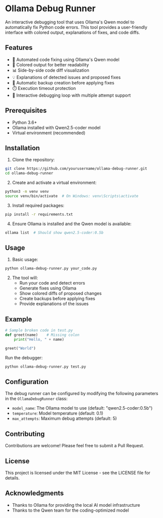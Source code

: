 # Ollama Debug Runner

An interactive debugging tool that uses Ollama's Qwen model to automatically fix Python code errors. This tool provides a user-friendly interface with colored output, explanations of fixes, and code diffs.

## Features

- 🤖 Automated code fixing using Ollama's Qwen model
- 🎨 Colored output for better readability
- 📊 Side-by-side code diff visualization
- 💡 Explanations of detected issues and proposed fixes
- 📝 Automatic backup creation before applying fixes
- ⏱️ Execution timeout protection
- 🔄 Interactive debugging loop with multiple attempt support

## Prerequisites

- Python 3.6+
- Ollama installed with Qwen2.5-coder model
- Virtual environment (recommended)

## Installation

1. Clone the repository:
```bash
git clone https://github.com/yourusername/ollama-debug-runner.git
cd ollama-debug-runner
```

2. Create and activate a virtual environment:
```bash
python3 -m venv venv
source venv/bin/activate  # On Windows: venv\Scripts\activate
```

3. Install required packages:
```bash
pip install -r requirements.txt
```

4. Ensure Ollama is installed and the Qwen model is available:
```bash
ollama list  # Should show qwen2.5-coder:0.5b
```

## Usage

1. Basic usage:
```bash
python ollama-debug-runner.py your_code.py
```

2. The tool will:
   - Run your code and detect errors
   - Generate fixes using Ollama
   - Show colored diffs of proposed changes
   - Create backups before applying fixes
   - Provide explanations of the issues

## Example

```python
# Sample broken code in test.py
def greet(name)    # Missing colon
    print("Hello, " + name)

greet("World")
```

Run the debugger:
```bash
python ollama-debug-runner.py test.py
```

## Configuration

The debug runner can be configured by modifying the following parameters in the `OllamaDebugRunner` class:

- `model_name`: The Ollama model to use (default: "qwen2.5-coder:0.5b")
- `temperature`: Model temperature (default: 0.1)
- `max_attempts`: Maximum debug attempts (default: 5)

## Contributing

Contributions are welcome! Please feel free to submit a Pull Request.

## License

This project is licensed under the MIT License - see the LICENSE file for details.

## Acknowledgments

- Thanks to Ollama for providing the local AI model infrastructure
- Thanks to the Qwen team for the coding-optimized model
